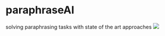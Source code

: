 # paraphraseAI
solving paraphrasing tasks with state of the art approaches
![](https://i.ibb.co/rQw5fDN/Capture.png)
